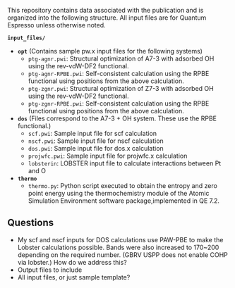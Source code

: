 This repository contains data associated with the publication and is organized into the following structure. All input files are for Quantum Espresso unless otherwise noted.

**`input_files/`**
- **`opt`**
  (Contains sample pw.x input files for the following systems)
  - `ptg-agnr.pwi`: Structural optimization of A7-3 with adsorbed OH using the rev-vdW-DF2 functional.
  - `ptg-agnr-RPBE.pwi`: Self-consistent calculation using the RPBE functional using positions from the above calculation.
  - `ptg-zgnr.pwi`: Structural optimization of Z7-3 with adsorbed OH using the rev-vdW-DF2 functional.
  - `ptg-zgnr-RPBE.pwi`: Self-consistent calculation using the RPBE functional using positions from the above calculation.
- **`dos`**
(Files correspond to the A7-3 + OH system. These use the RPBE functional.)
  - `scf.pwi`: Sample input file for scf calculation
  - `nscf.pwi`: Sample input file for nscf calculation
  - `dos.pwi`: Sample input file for dos.x calculation
  - `projwfc.pwi`: Sample input file for projwfc.x calculation
  - `lobsterin`: LOBSTER input file to calculate interactions between Pt and O
- **`thermo`**
  - `thermo.py`: Python script executed to obtain the entropy and zero point energy using the thermochemistry module of the Atomic Simulation Environment software package,implemented in QE 7.2. 


## Questions
- My scf and nscf inputs for DOS calculations use PAW-PBE to make the Lobster calculations possible. Bands were also increased to 170~200 depending on the required number. (GBRV USPP does not enable COHP via lobster.) How do we address this?
- Output files to include
- All input files, or just sample template?

<!-- Kurt template
# Repository Contents

This repository contains data associated with the corresponding publication. The repository is organized into the following subdirectories:

1. **`spectroscopy`** - Includes force data and the results of the spectroscopy analysis. This directory contains outputs such as the mode/frequency locations and animations of the vibrational modes (in `.traj` and `.gif` formats). Please note that the atomic masses, which distinguish between HB and DB cases, are embedded in the `structure.traj` file.
   
2. **`input_files`** - Contains example input files for Quantum Espresso calculations, including system details and parameters. These input files were generated using the `ASE` package.

The analysis modules used for this project are part of the `VibIR-Parallel-Compute` package, which is available at the following link:

[https://morikawa-lab-osakau.gitlab.io/vibir-parallel-compute/intro.html](https://morikawa-lab-osakau.gitlab.io/vibir-parallel-compute/intro.html) -->
